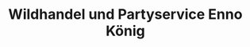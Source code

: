 ---
title: "Wildhandel und Partyservice Enno König"
url: /springe/wildhandel-und-partyservice-enno-koenig/
shop: Metzgerei
---